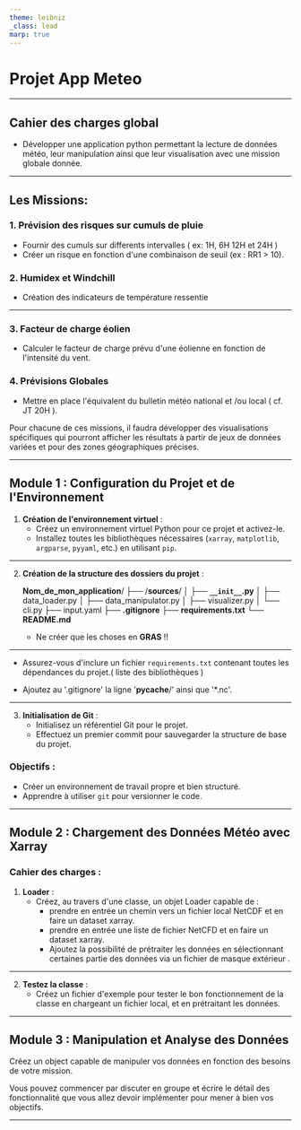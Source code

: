 ```yaml
---
theme: leibniz
_class: lead
marp: true
---
```


# Projet App Meteo

---

## Cahier des charges global

- Développer une application python permettant la lecture de données météo, leur manipulation ainsi que leur visualisation avec une mission globale donnée.

---
## Les Missions:

### 1. Prévision des risques sur cumuls de pluie
- Fournir des cumuls sur differents intervalles ( ex: 1H, 6H 12H et 24H ) 
- Créer un risque en fonction d'une combinaison de seuil (ex : RR1 > 10).

### 2. Humidex et Windchill
- Création des indicateurs de température ressentie

---

### 3. Facteur de charge éolien 
- Calculer le facteur de charge prévu d'une éolienne en fonction de l'intensité du vent.

### 4. Prévisions Globales
- Mettre en place l'équivalent du bulletin météo national et /ou local ( cf. JT 20H ).


Pour chacune de ces missions, il faudra développer des visualisations spécifiques qui pourront afficher les résultats à partir de jeux de données variées et pour des zones géographiques précises.

---
## **Module 1 : Configuration du Projet et de l'Environnement**


1. **Création de l'environnement virtuel** :
   - Créez un environnement virtuel Python pour ce projet et activez-le.
   - Installez toutes les bibliothèques nécessaires (`xarray`, `matplotlib`, `argparse`, `pyyaml`, etc.) en utilisant `pip`.

---

2. **Création de la structure des dossiers du projet** :
   
   **Nom_de_mon_application**/
   ├── /**sources**/
   │   ├── **`__init__`.py**
   │   ├── data_loader.py
   │   ├── data_manipulator.py
   │   ├── visualizer.py
   │   └── cli.py
   ├── input.yaml
   ├── **.gitignore**
   ├── **requirements.txt**
   └── **README.md**

   - Ne créer que les choses en **GRAS** !!
---

   - Assurez-vous d'inclure un fichier `requirements.txt` contenant toutes les dépendances du projet.( liste des bibliothèques )

   - Ajoutez au '.gitignore' la ligne '__pycache__/' ainsi que '*.nc'.
   
---

3. **Initialisation de Git** :
   - Initialisez un référentiel Git pour le projet.
   - Effectuez un premier commit pour sauvegarder la structure de base du projet.

### **Objectifs :**
- Créer un environnement de travail propre et bien structuré.
- Apprendre à utiliser `git` pour versionner le code.

---

## **Module 2 : Chargement des Données Météo avec Xarray**

### **Cahier des charges :**
1. **Loader** :
   - Créez, au travers d'une classe, un objet Loader capable de :
        - prendre en entrée un chemin vers un fichier local NetCDF et en faire un dataset xarray.
        - prendre en entrée une liste de fichier NetCFD et en faire un dataset xarray.
        - Ajoutez la possibilité de prétraiter les données en sélectionnant certaines partie des données via un fichier de masque extérieur .

---
2. **Testez la classe** :
   - Créez un fichier d'exemple pour tester le bon fonctionnement de la classe en chargeant un fichier local, et en prétraitant les données.


---

## **Module 3 : Manipulation et Analyse des Données**

Créez un object capable de manipuler vos données en fonction des besoins de votre mission.

Vous pouvez commencer par discuter en groupe et écrire le détail des fonctionnalité que vous allez devoir implémenter pour mener à bien vos objectifs.

--- 

<!-- 
### **Cahier des charges :**
1. **Classe `WeatherDataManipulator`** :
   - Créez une classe `WeatherDataManipulator` qui permet de filtrer les données en fonction d’une plage temporelle (par exemple, janvier 2024).
   - Implémentez une méthode pour calculer la température moyenne sur la période sélectionnée.
   - Ajoutez une méthode pour calculer les anomalies de température par rapport à une période de référence (par exemple, 2000-2010).

2. **Testez la classe** :
   - Testez la classe en appliquant les filtres temporels et en calculant les anomalies sur un jeu de données exemple.

### **Objectifs :**
- Manipuler les jeux de données avec `xarray` pour effectuer des calculs statistiques.
- Apprendre à filtrer des données temporelles et calculer des anomalies.

---

## **Module 4 : Visualisation des Données Météo**

### **Cahier des charges :**
1. **Classe `WeatherDataVisualizer`** :
   - Créez une classe `WeatherDataVisualizer` capable d'afficher des graphiques avec `matplotlib` pour les données météo.
   - Ajoutez une méthode pour visualiser la température moyenne sur une période donnée avec un **colormap** de votre choix.
   - Ajoutez une autre méthode pour visualiser les anomalies de température avec un **colormap** différent.

2. **Testez la classe** :
   - Testez la classe en générant des graphiques pour la température moyenne et les anomalies de température à l'aide de données d'exemple.

### **Objectifs :**
- Apprendre à visualiser des données avec `matplotlib` et à personnaliser les graphiques.
- Utiliser des `colormap` pour rendre les graphiques plus intuitifs et informatifs.

---

## **Module 5 : Création de l'Interface en Ligne de Commande (CLI)**

### **Cahier des charges :**
1. **Utilisation de `argparse`** :
   - Créez un fichier `cli.py` permettant d'exécuter l'application à partir de la ligne de commande.
   - Implémentez les arguments CLI suivants :
     - `--config` : Le chemin vers le fichier de configuration YAML.
   - Le programme doit charger le fichier de configuration et exécuter les étapes suivantes en fonction des instructions données :
     - Charger les données météo.
     - Prétraiter les données selon les paramètres donnés (par exemple, remplir les valeurs manquantes).
     - Visualiser les résultats.

2. **Testez le CLI** :
   - Créez un fichier de configuration YAML exemple et testez les différentes étapes via la ligne de commande.

### **Objectifs :**
- Créer une interface simple en ligne de commande pour exécuter le programme.
- Permettre à l'utilisateur de spécifier des paramètres comme le fichier de configuration via des arguments CLI.

---

## **Module 6 : Gestion de la Configuration avec YAML**

### **Cahier des charges :**
1. **Création du fichier de configuration YAML** :
   - Créez un fichier `config.yaml` qui contient la configuration nécessaire à l'application :
     - **Dataset** : Chemin d'accès aux données (local ou distant), variables à traiter, méthode de gestion des valeurs manquantes.
     - **Processing** : Période de traitement (dates de début et de fin), période de référence pour le calcul des anomalies.
     - **Visualization** : Type de visualisation (température moyenne, anomalies), titre du graphique et colormap à utiliser.

2. **Lecture du fichier YAML** :
   - Créez une fonction dans votre programme qui lit ce fichier YAML et applique les configurations spécifiées.

### **Objectifs :**
- Gérer la configuration du programme avec un fichier YAML.
- Apprendre à manipuler les fichiers YAML avec la bibliothèque `pyyaml`.

---

## **Module 7 : Tests, Emballage et Déploiement**

### **Cahier des charges :**
1. **Tests unitaires** :
   - Écrivez des tests unitaires pour vérifier le bon fonctionnement des différentes classes (par exemple, charger les données, filtrer les dates, calculer les anomalies).
   - Utilisez un framework de test comme `unittest` ou `pytest`.

2. **Emballage et distribution** :
   - Préparez l'application pour sa distribution en créant un fichier `setup.py` avec les dépendances nécessaires et les informations sur le package.
   - Emballez l'application pour pouvoir l'installer avec `pip`.

### **Objectifs :**
- Tester le code pour assurer sa fiabilité.
- Préparer l'application pour sa distribution et son déploiement.

---

### **Consignes générales pour chaque module :**
- **Commentaires et documentation** : Chaque classe et fonction doit être bien documentée. Commentez votre code pour expliquer ce que chaque partie fait.
- **Propreté du code** : Votre code doit être lisible, bien structuré et suivre les bonnes pratiques de programmation Python (PEP 8).
- **Modularité** : Divisez votre code en petites fonctions ou méthodes qui réalisent des tâches spécifiques, ce qui rendra votre code plus maintenable et réutilisable.

---  -->
